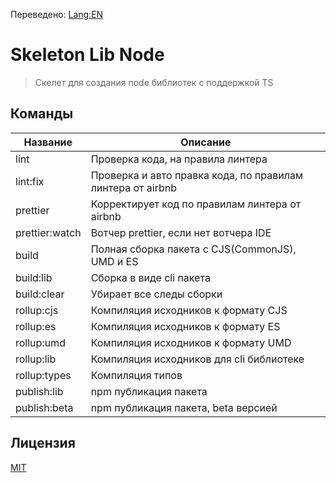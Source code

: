 Переведено: [Lang:EN](https://github.com/ManushovRodion/skeleton-lib-node/blob/master/README-EN.md)

# Skeleton Lib Node

> Скелет для создания node библиотек с поддержкой TS

## Команды

| Название       | Описание                                                   |
| -------------- | ---------------------------------------------------------- |
| lint           | Проверка кода, на правила линтера                          |
| lint:fix       | Проверка и авто правка кода, по правилам линтера от airbnb |
| prettier       | Корректирует код по правилам линтера от airbnb             |
| prettier:watch | Вотчер prettier, если нет вотчера IDE                      |
| build          | Полная сборка пакета с CJS(CommonJS), UMD и ES             |
| build:lib      | Сборка в виде cli пакета                                   |
| build:clear    | Убирает все следы сборки                                   |
| rollup:cjs     | Компиляция исходников к формату CJS                        |
| rollup:es      | Компиляция исходников к формату ES                         |
| rollup:umd     | Компиляция исходников к формату UMD                        |
| rollup:lib     | Компиляция исходников для cli библиотеке                   |
| rollup:types   | Компиляция типов                                           |
| publish:lib    | npm публикация пакета                                      |
| publish:beta   | npm публикация пакета, beta версией                        |

## Лицензия

[MIT](https://github.com/ManushovRodion/skeleton-lib-node/blob/master/LICENSE)
